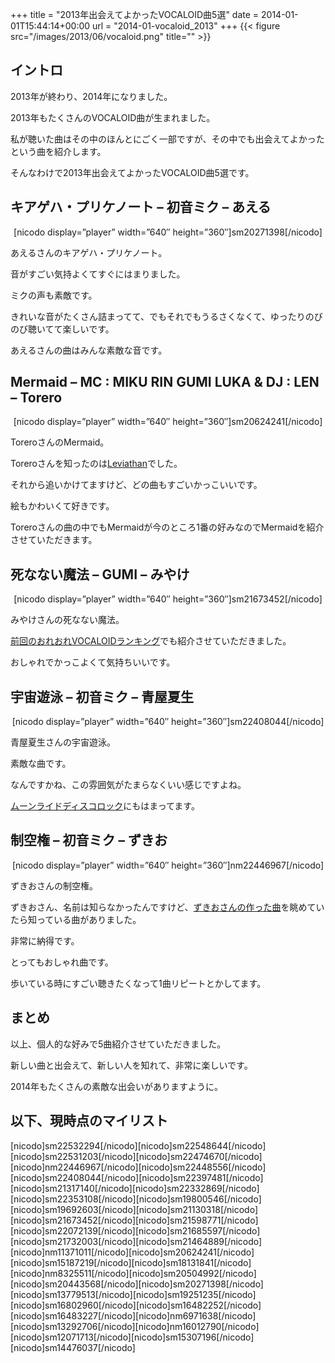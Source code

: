 +++
title = "2013年出会えてよかったVOCALOID曲5選"
date = 2014-01-01T15:44:14+00:00
url = "2014-01-vocaloid_2013"
+++
{{< figure src="/images/2013/06/vocaloid.png" title="" >}}

## イントロ

2013年が終わり、2014年になりました。
  
2013年もたくさんのVOCALOID曲が生まれました。
  
私が聴いた曲はその中のほんとにごく一部ですが、その中でも出会えてよかったという曲を紹介します。
  
そんなわけで2013年出会えてよかったVOCALOID曲5選です。

## キアゲハ・プリケノート &#8211; 初音ミク &#8211; あえる

<div style="text-align: center;">
  [nicodo display=&#8221;player&#8221; width=&#8221;640&#8243; height=&#8221;360&#8243;]sm20271398[/nicodo]
</div>

あえるさんのキアゲハ・プリケノート。
  
音がすごい気持よくてすぐにはまりました。
  
ミクの声も素敵です。
  
きれいな音がたくさん詰まってて、でもそれでもうるさくなくて、ゆったりのびのび聴いてて楽しいです。
  
あえるさんの曲はみんな素敵な音です。

## Mermaid &#8211; MC : MIKU RIN GUMI LUKA &#038; DJ : LEN &#8211; Torero

<div style="text-align: center;">
  [nicodo display=&#8221;player&#8221; width=&#8221;640&#8243; height=&#8221;360&#8243;]sm20624241[/nicodo]
</div>

ToreroさんのMermaid。
  
Toreroさんを知ったのは[Leviathan](http://www.nicovideo.jp/watch/sm20443568 "【VOCALOID】 Leviathan 【オリジナル曲】 - ニコニコ動画:GINZA")でした。
  
それから追いかけてますけど、どの曲もすごいかっこいいです。
  
絵もかわいくて好きです。
  
Toreroさんの曲の中でもMermaidが今のところ1番の好みなのでMermaidを紹介させていただきます。

## 死なない魔法 &#8211; GUMI &#8211; みやけ

<div style="text-align: center;">
  [nicodo display=&#8221;player&#8221; width=&#8221;640&#8243; height=&#8221;360&#8243;]sm21673452[/nicodo]
</div>

みやけさんの死なない魔法。
  
[前回のおれおれVOCALOIDランキング](http://5000164.jp/2013-11-vocaloid_ranking_20131121/ "おれおれVOCALOIDランキング（2013.11.21）")でも紹介させていただきました。
  
おしゃれでかっこよくて気持ちいいです。

## 宇宙遊泳 &#8211; 初音ミク &#8211; 青屋夏生

<div style="text-align: center;">
  [nicodo display=&#8221;player&#8221; width=&#8221;640&#8243; height=&#8221;360&#8243;]sm22408044[/nicodo]
</div>

青屋夏生さんの宇宙遊泳。
  
素敵な曲です。
  
なんですかね、この雰囲気がたまらなくいい感じですよね。
  
[ムーンライドディスコロック](http://www.nicovideo.jp/watch/sm22448556 "【初音ミクV3】ムーンライドディスコロック（修正版）【オリジナル曲】 - ニコニコ動画:GINZA")にもはまってます。

## 制空権 &#8211; 初音ミク &#8211; ずきお

<div style="text-align: center;">
  [nicodo display=&#8221;player&#8221; width=&#8221;640&#8243; height=&#8221;360&#8243;]nm22446967[/nicodo]
</div>

ずきおさんの制空権。
  
ずきおさん、名前は知らなかったんですけど、[ずきおさんの作った曲](http://www.nicovideo.jp/mylist/20065466 "ずきお(゜З゜) ‐ ニコニコ動画:GINZA")を眺めていたら知っている曲がありました。
  
非常に納得です。
  
とってもおしゃれ曲です。
  
歩いている時にすごい聴きたくなって1曲リピートとかしてます。

## まとめ

以上、個人的な好みで5曲紹介させていただきました。
  
新しい曲と出会えて、新しい人を知れて、非常に楽しいです。
  
2014年もたくさんの素敵な出会いがありますように。

## 以下、現時点のマイリスト

\[nicodo]sm22532294[/nicodo\]\[nicodo\]sm22548644\[/nicodo\]\[nicodo\]sm22531203\[/nicodo\]\[nicodo\]sm22474670\[/nicodo\]\[nicodo\]nm22446967\[/nicodo\]\[nicodo\]sm22448556\[/nicodo\]\[nicodo\]sm22408044\[/nicodo\]\[nicodo\]sm22397481\[/nicodo\]\[nicodo\]sm21317140\[/nicodo\]\[nicodo\]sm22332869\[/nicodo\]\[nicodo\]sm22353108\[/nicodo\]\[nicodo\]sm19800546\[/nicodo\]\[nicodo\]sm19692603\[/nicodo\]\[nicodo\]sm21130318\[/nicodo\]\[nicodo\]sm21673452\[/nicodo\]\[nicodo\]sm21598771\[/nicodo\]\[nicodo\]sm22072139\[/nicodo\]\[nicodo\]sm21685597\[/nicodo\]\[nicodo\]sm21732003\[/nicodo\]\[nicodo\]sm21464889\[/nicodo\]\[nicodo\]nm11371011\[/nicodo\]\[nicodo\]sm20624241\[/nicodo\]\[nicodo\]sm15187219\[/nicodo\]\[nicodo\]sm18131841\[/nicodo\]\[nicodo\]nm8325511\[/nicodo\]\[nicodo\]sm20504992\[/nicodo\]\[nicodo\]sm20443568\[/nicodo\]\[nicodo\]sm20271398\[/nicodo\]\[nicodo\]sm13779513\[/nicodo\]\[nicodo\]sm19251235\[/nicodo\]\[nicodo\]sm16802960\[/nicodo\]\[nicodo\]sm16482252\[/nicodo\]\[nicodo\]sm16483227\[/nicodo\]\[nicodo\]nm6971638\[/nicodo\]\[nicodo\]sm13292706\[/nicodo\]\[nicodo\]nm16012790\[/nicodo\]\[nicodo\]sm12071713\[/nicodo\]\[nicodo\]sm15307196\[/nicodo\]\[nicodo\]sm14476037[/nicodo]